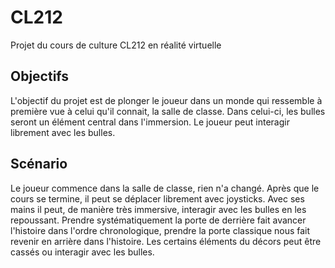 # CL212
Projet du cours de culture CL212 en réalité virtuelle

## Objectifs
L'objectif du projet est de plonger le joueur dans un monde qui ressemble à première vue à celui qu'il connait, la salle de classe. Dans celui-ci, les bulles seront un élément central dans l'immersion. Le joueur peut interagir librement avec les bulles.

## Scénario
Le joueur commence dans la salle de classe, rien n'a changé. Après que le cours se termine, il peut se déplacer librement avec joysticks.
Avec ses mains il peut, de manière très immersive, interagir avec les bulles en les repoussant.
Prendre systématiquement la porte de derrière fait avancer l'histoire dans l'ordre chronologique, prendre la porte classique nous fait revenir en arrière dans l'histoire.
Les certains éléments du décors peut être cassés ou interagir avec les bulles.
